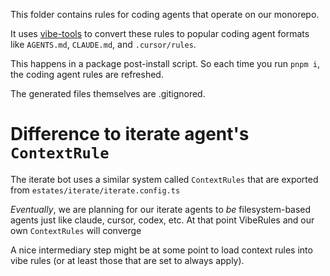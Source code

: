 This folder contains rules for coding agents that operate on our monorepo.

It uses [vibe-tools](https://www.npmjs.com/package/vibe-rules) to convert these rules to popular coding agent formats like `AGENTS.md`, `CLAUDE.md`, and `.cursor/rules`.

This happens in a package post-install script. So each time you run `pnpm i`, the coding agent rules are refreshed.

The generated files themselves are .gitignored.

# Difference to iterate agent's `ContextRule`

The iterate bot uses a similar system called `ContextRules` that are exported from `estates/iterate/iterate.config.ts`

_Eventually_, we are planning for our iterate agents to _be_ filesystem-based agents just like claude, cursor, codex, etc. At that point VibeRules and our own `ContextRules` will converge

A nice intermediary step might be at some point to load context rules into vibe rules (or at least those that are set to always apply).
